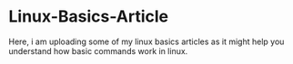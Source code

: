 # Linux-Basics-Article
Here, i am uploading some of my linux basics articles as it might help you understand how basic commands work in linux.
